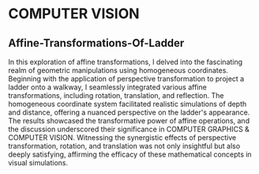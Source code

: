# COMPUTER VISION
## Affine-Transformations-Of-Ladder
In this exploration of affine transformations, I delved into the fascinating realm of geometric manipulations using homogeneous coordinates. Beginning with the application of perspective transformation to project a ladder onto a walkway, I seamlessly integrated various affine transformations, including rotation, translation, and reflection. The homogeneous coordinate system facilitated realistic simulations of depth and distance, offering a nuanced perspective on the ladder's appearance. The results showcased the transformative power of affine operations, and the discussion underscored their significance in  COMPUTER GRAPHICS & COMPUTER VISION. Witnessing the synergistic effects of perspective transformation, rotation, and translation was not only insightful but also deeply satisfying, affirming the efficacy of these mathematical concepts in visual simulations.
